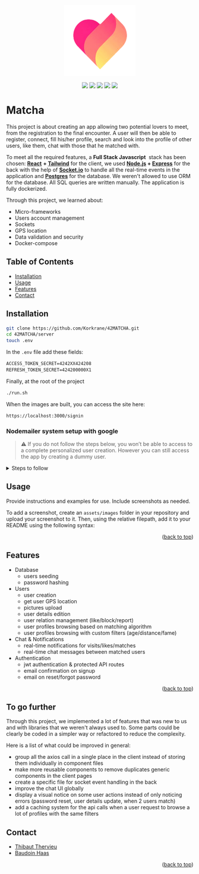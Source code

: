 
<a name="readme-top"></a>

<p align="center">
  <img src="/client/public/android-chrome-192x192.png" />
</p>
<p align="center">
  <img src="https://img.shields.io/badge/node.js-6DA55F?style=for-the-badge&logo=node.js&logoColor=white" />
 <img src="https://img.shields.io/badge/postgres-%23316192.svg?style=for-the-badge&logo=postgresql&logoColor=white" />
 <img src="https://img.shields.io/badge/Socket.io-black?style=for-the-badge&logo=socket.io&badgeColor=010101" />
 <img src="https://img.shields.io/badge/react-%2320232a.svg?style=for-the-badge&logo=react&logoColor=%2361DAFB" />
 <img src="https://img.shields.io/badge/tailwindcss-%2338B2AC.svg?style=for-the-badge&logo=tailwind-css&logoColor=white" />
</p>

# Matcha
 
This project is about creating an app allowing two potential lovers to meet, from the registration to the final encounter. A user will then be able to register, connect, fill his/her profile, search and look into the profile of other users, like them, chat with those that he matched with.

To meet all the required features, a **Full Stack Javascript**
 stack has been chosen: **[React](https://reactjs.org/)** **+ [Tailwind](https://tailwindcss.com/)** for the client, we used **[Node.js](https://nodejs.org/en/) + [Express](https://expressjs.com/)** for the back with the help of **[Socket.io](http://Socket.io)** to handle all the real-time events in the application and **[Postgres]()** for the database. We weren't allowed to use ORM for the database. All SQL queries are written manually. The application is fully dockerized.

Through this project, we learned about:

- Micro-frameworks
- Users account management
- Sockets
- GPS location
- Data validation and security
- Docker-compose

## Table of Contents

- [Installation](https://www.notion.so/Matcha-0ba46308b4a64a4198089ca7355e8c4b)
- [Usage](https://www.notion.so/Matcha-0ba46308b4a64a4198089ca7355e8c4b)
- [Features](https://www.notion.so/Matcha-0ba46308b4a64a4198089ca7355e8c4b)
- [Contact](https://www.notion.so/Matcha-0ba46308b4a64a4198089ca7355e8c4b)

## Installation

```bash
git clone https://github.com/Korkrane/42MATCHA.git
cd 42MATCHA/server
touch .env
```

In the `.env` file add these fields:

```txt
ACCESS_TOKEN_SECRET=4242XX424208
REFRESH_TOKEN_SECRET=424200000X1

```

Finally, at the root of the project 

```txt
./run.sh
```

When the images are built, you can access the site here:

```txt
https://localhost:3000/signin
```

### Nodemailer system setup with google


> ⚠️ If you do not follow the steps below, you won’t be able to access to a complete personalized user creation. However you can still access the app by creating a dummy user.



<details>
<summary>Steps to follow</summary>

1. Go to your google account settings
    
    ![Untitled](assets/images/mailSetup/nodemailer_step1.png)
    
2. Go to the `Security` settings
    
    ![Untitled](assets/images/mailSetup/nodemailer_step2.png)
    
3. Click on `App passwords`
    
   ![Untitled](assets/images/mailSetup/nodemailer_step3.png)
    
4. Click on Select app and then Other, you can call it matcha for example
    
    ![Untitled](assets/images/mailSetup/nodemailer_step4.png)
    
5. Save the generated password
    
    ![Untitled](assets/images/mailSetup/nodemailer_step5.png)
    
6. add these variables to your `/server/.env`
    
```bash
NODEMAILER_USER=google_email_address
NODEMAILER_PASS=google_app_password
```
   
<p align="right">(<a href="#readme-top">back to top</a>)</p>

</details>

## Usage

Provide instructions and examples for use. Include screenshots as needed.

To add a screenshot, create an `assets/images` folder in your repository and upload your screenshot to it. Then, using the relative filepath, add it to your README using the following syntax:

<p align="right">(<a href="#readme-top">back to top</a>)</p>

## Features

- Database
    - users seeding
    - password hashing
- Users
    - user creation
    - get user GPS location
    - pictures upload
    - user details edition
    - user relation management (like/block/report)
    - user profiles browsing based on matching algorithm
    - user profiles browsing with custom filters (age/distance/fame)
- Chat & Notifications
    - real-time notifications for visits/likes/matches
    - real-time chat messages between matched users
- Authentication
    - jwt authentication & protected API routes
    - email confirmation on signup
    - email on reset/forgot password

<p align="right">(<a href="#readme-top">back to top</a>)</p>

## To go further

Through this project, we implemented a lot of features that was new to us and with libraries that we weren't always used to. Some parts could be clearly be coded in a simpler way or refactored to reduce the complexity.

Here is a list of what could be improved in general:

- group all the axios call in a single place in the client instead of storing them individually in component files
- make more reusable components to remove duplicates generic components in the client pages
- create a specific file for socket event handling in the back
- improve the chat UI globally
- display a visual notice on some user actions instead of only noticing errors (password reset, user details update, when 2 users match)
- add a caching system for the api calls when a user request to browse a lot of profiles with the same filters

## Contact

- [Thibaut Thervieu](https://github.com/thervieu)
- [Baudoin Haas](https://github.com/Korkrane)

<p align="right">(<a href="#readme-top">back to top</a>)</p>
